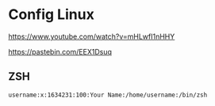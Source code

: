 # Config Linux

https://www.youtube.com/watch?v=mHLwfI1nHHY

https://pastebin.com/EEX1Dsuq

## ZSH

```bash
username:x:1634231:100:Your Name:/home/username:/bin/zsh
```

